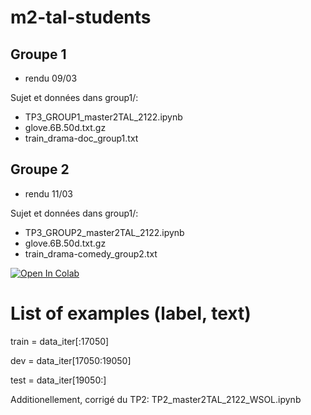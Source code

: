 # m2-tal-students

## Groupe 1
* rendu 09/03

Sujet et données dans group1/:
* TP3_GROUP1_master2TAL_2122.ipynb
* glove.6B.50d.txt.gz
* train_drama-doc_group1.txt

## Groupe 2
* rendu 11/03

Sujet et données dans group1/:
* TP3_GROUP2_master2TAL_2122.ipynb
* glove.6B.50d.txt.gz
* train_drama-comedy_group2.txt

[![Open In Colab](https://colab.research.google.com/assets/colab-badge.svg)](https://colab.research.google.com/github/chloebt/m2-tal-students/blob/main/notebooks/group2/TP3_GROUP2_master2TAL_2122.ipynb)

# List of examples (label, text)
train = data_iter[:17050]

dev = data_iter[17050:19050] 

test =  data_iter[19050:] 

Additionellement, corrigé du TP2: TP2_master2TAL_2122_WSOL.ipynb
